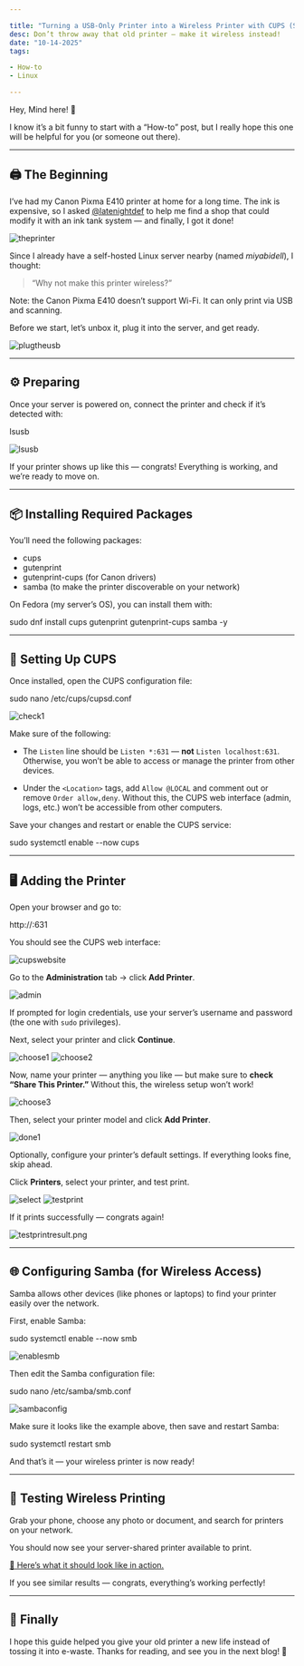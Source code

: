 ```yaml
---

title: "Turning a USB-Only Printer into a Wireless Printer with CUPS (Self-Hosted on Linux)"
desc: Don’t throw away that old printer — make it wireless instead!
date: "10-14-2025"
tags:

- How-to
- Linux

---
```


Hey, Mind here! 👋

I know it’s a bit funny to start with a “How-to” post, but I really hope this one will be helpful for you (or someone out there).

---

## 🖨️ The Beginning

I’ve had my Canon Pixma E410 printer at home for a long time. The ink is expensive, so I asked [@latenightdef](https://pongpeeraw.techtransthai.org) to help me find a shop that could modify it with an ink tank system — and finally, I got it done!

![theprinter](/printer/theprinter.png)

Since I already have a self-hosted Linux server nearby (named *miyabidell*), I thought:

> “Why not make this printer wireless?”

Note: the Canon Pixma E410 doesn’t support Wi-Fi. It can only print via USB and scanning.

Before we start, let’s unbox it, plug it into the server, and get ready.

![plugtheusb](/printer/plugusb.gif)

---

## ⚙️ Preparing

Once your server is powered on, connect the printer and check if it’s detected with:


lsusb


![lsusb](/printer/lsusb.png)

If your printer shows up like this — congrats! Everything is working, and we’re ready to move on.

---

## 📦 Installing Required Packages

You’ll need the following packages:

- cups
- gutenprint
- gutenprint-cups (for Canon drivers)
- samba (to make the printer discoverable on your network)

On Fedora (my server’s OS), you can install them with:


sudo dnf install cups gutenprint gutenprint-cups samba -y


---

## 🧩 Setting Up CUPS

Once installed, open the CUPS configuration file:


sudo nano /etc/cups/cupsd.conf


![check1](/printer/check1.png)

Make sure of the following:

* The `Listen` line should be `Listen *:631` — **not** `Listen localhost:631`.
  Otherwise, you won’t be able to access or manage the printer from other devices.

* Under the `<Location>` tags, add `Allow @LOCAL` and comment out or remove `Order allow,deny`.
  Without this, the CUPS web interface (admin, logs, etc.) won’t be accessible from other computers.

Save your changes and restart or enable the CUPS service:


sudo systemctl enable --now cups


---

## 🖥️ Adding the Printer

Open your browser and go to:


http://<server-ip>:631


You should see the CUPS web interface:

![cupswebsite](/printer/cupswebsite.png)

Go to the **Administration** tab → click **Add Printer**.

![admin](/printer/adminpage.png)

If prompted for login credentials, use your server’s username and password (the one with `sudo` privileges).

Next, select your printer and click **Continue**.

![choose1](/printer/choose1.png)
![choose2](/printer/choose2.png)

Now, name your printer — anything you like — but make sure to **check “Share This Printer.”**
Without this, the wireless setup won’t work!

![choose3](/printer/choose3.png)

Then, select your printer model and click **Add Printer**.

![done1](/printer/done1.png)

Optionally, configure your printer’s default settings.
If everything looks fine, skip ahead.

Click **Printers**, select your printer, and test print.

![select](/printer/select.png)
![testprint](/printer/testprint.png)

If it prints successfully — congrats again!

![testprintresult.png](/printer/testprintresult.png)

---

## 🌐 Configuring Samba (for Wireless Access)

Samba allows other devices (like phones or laptops) to find your printer easily over the network.

First, enable Samba:


sudo systemctl enable --now smb


![enablesmb](/printer/enablesmb.png)

Then edit the Samba configuration file:


sudo nano /etc/samba/smb.conf


![sambaconfig](/printer/sambaconfig.png)

Make sure it looks like the example above, then save and restart Samba:


sudo systemctl restart smb


And that’s it — your wireless printer is now ready!

---

## 📱 Testing Wireless Printing

Grab your phone, choose any photo or document, and search for printers on your network.

You should now see your server-shared printer available to print.

[🎥 Here’s what it should look like in action.](/printer/wirelesstest.mp4)

If you see similar results — congrats, everything’s working perfectly!

---

## 🏁 Finally

I hope this guide helped you give your old printer a new life instead of tossing it into e-waste.
Thanks for reading, and see you in the next blog! 💙